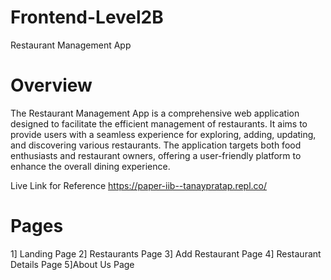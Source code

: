 # Frontend-Level2B
Restaurant Management App

# Overview
The Restaurant Management App is a comprehensive web application designed to facilitate the efficient management of restaurants. It aims to provide users with a seamless experience for exploring, adding, updating, and discovering various restaurants. The application targets both food enthusiasts and restaurant owners, offering a user-friendly platform to enhance the overall dining experience.

Live Link for Reference
https://paper-iib--tanaypratap.repl.co/


# Pages
1] Landing Page
2] Restaurants Page
3] Add Restaurant Page
4] Restaurant Details Page
5]About Us Page







